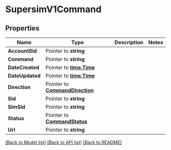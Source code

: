 # SupersimV1Command

## Properties

Name | Type | Description | Notes
------------ | ------------- | ------------- | -------------
**AccountSid** | Pointer to **string** |  |
**Command** | Pointer to **string** |  |
**DateCreated** | Pointer to [**time.Time**](time.Time.md) |  |
**DateUpdated** | Pointer to [**time.Time**](time.Time.md) |  |
**Direction** | Pointer to [**CommandDirection**](command_direction.md) |  |
**Sid** | Pointer to **string** |  |
**SimSid** | Pointer to **string** |  |
**Status** | Pointer to [**CommandStatus**](command_status.md) |  |
**Url** | Pointer to **string** |  |

[[Back to Model list]](../README.md#documentation-for-models) [[Back to API list]](../README.md#documentation-for-api-endpoints) [[Back to README]](../README.md)


